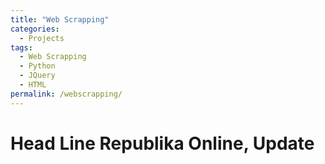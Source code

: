 ```yaml
---
title: "Web Scrapping"
categories:
  - Projects
tags:
  - Web Scrapping
  - Python
  - JQuery
  - HTML
permalink: /webscrapping/
---
```

<!DOCTYPE html>
<html>
<script src="https://code.jquery.com/jquery-3.3.1.js"></script>
<script>
     $(document).ready(function(){
        $.getJSON('headline.json',function(data){
            var headline_data = '';
            headline_data += "<table border='1'><tr><td>No</td><td>Judul</td><td>Kategori</td><td>Waktu Publish</td><td>Waktu Scrapping</td></tr>"
            $.each(data, function(key, value) {
                headline_data += '<tr>';
                headline_data += '<td>'+(key+1)+'</td>'
                headline_data += '<td>'+value.title+'</td>'
				        headline_data += '<td>'+value.category+'</td>'
                headline_data += '<td>'+value.get_time+'</td>'
				        headline_data += '<td>'+value.date+'</td>'
                headline_data += '</tr>'; 
            });
            $('#headline').append(headline_data);
        });
    });
</script>
<body>
    <h1>Head Line Republika Online, Update</h1>
    <div id="headline"></div>
</body>
</html>